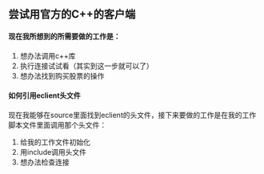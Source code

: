 ## 尝试用官方的C++的客户端
#### 现在我所想到的所需要做的工作是：
1.	想办法调用c++库
2.	执行连接试试看（其实到这一步就可以了）
3.	想办法找到购买股票的操作


#### 如何引用eclient头文件
现在我能够在source里面找到eclient的头文件，接下来要做的工作是在我的工作脚本文件里面调用那个头文件：
1.	给我的工作文件初始化
2.	用include调用头文件
3.	想办法检查连接
